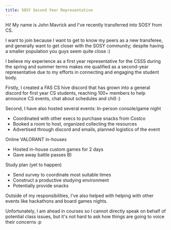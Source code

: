 ```yaml
---
title: SOSY Second Year Representative
---
```

Hi! My name is John Mavrick and I've recently transferred into SOSY from CS.

I want to join because I want to get to know my peers as a new transferee, and generally want to get closer with the SOSY community; despite having a smaller population you guys seem quite close :)

I believe my experience as a first year representative for the CSSS during the spring and summer terms makes me qualified as a second-year representative due to my efforts in connecting and engaging the student body.

Firstly, I created a FAS CS hive discord that has grown into a general discord for first year CS students, reaching 100+ members to help announce CS events, chat about schedules and chill :)

Second, I have also hosted several events:
In-person console/game night
- Coordinated with other execs to purchase snacks from Costco
- Booked a room to host, organized collecting the resources
- Advertised through discord and emails, planned logistics of the event

Online VALORANT in-houses
- Hosted in-house custom games for 2 days
- Gave away battle passes B)

Study plan (yet to happen)
- Send survey to coordinate most suitable times
- Construct a productive studying environment
- Potentially provide snacks

Outside of my responsibilities, I've also helped with helping with other events like hackathons and board games nights.

Unfortunately, I am ahead in courses so I cannot directly speak on behalf of potential class issues, but it's not hard to ask how things are going to voice their concerns :p


